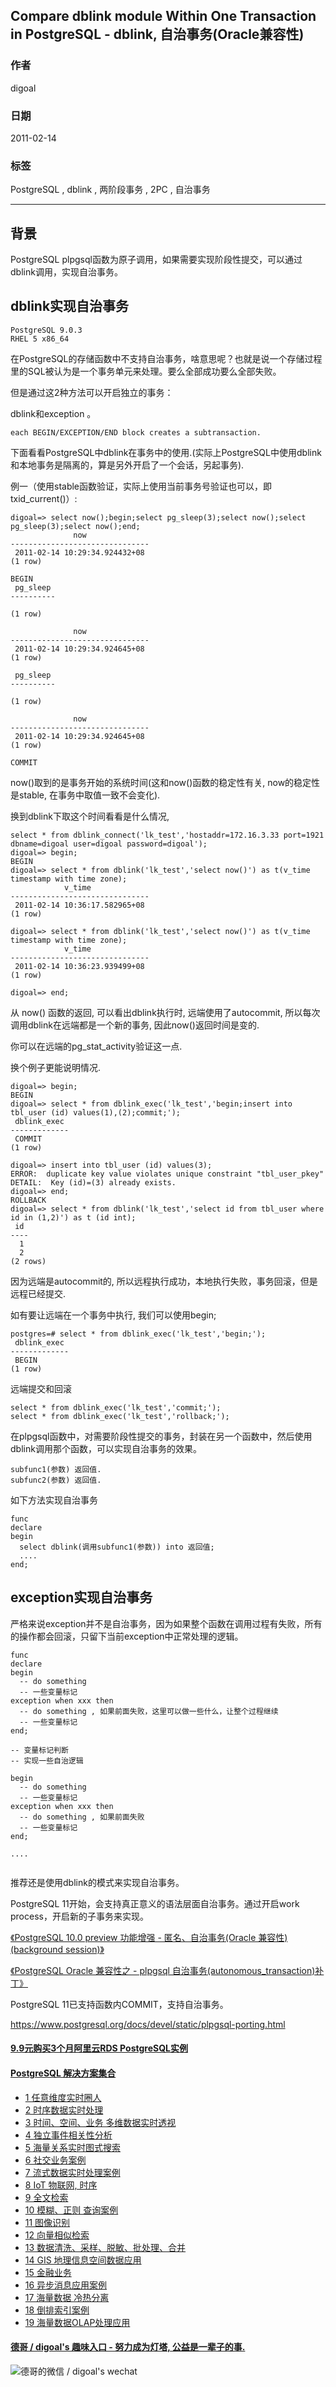 ## Compare dblink module Within One Transaction in PostgreSQL - dblink, 自治事务(Oracle兼容性)  
  
### 作者  
digoal  
  
### 日期  
2011-02-14  
  
### 标签  
PostgreSQL , dblink , 两阶段事务 , 2PC , 自治事务    
  
----  
  
## 背景  
PostgreSQL plpgsql函数为原子调用，如果需要实现阶段性提交，可以通过dblink调用，实现自治事务。  
  
## dblink实现自治事务  
```  
PostgreSQL 9.0.3  
RHEL 5 x86_64  
```  
  
在PostgreSQL的存储函数中不支持自治事务，啥意思呢？也就是说一个存储过程里的SQL被认为是一个事务单元来处理。要么全部成功要么全部失败。  
  
但是通过这2种方法可以开启独立的事务：  
  
dblink和exception 。  
  
```  
each BEGIN/EXCEPTION/END block creates a subtransaction.   
```  
  
下面看看PostgreSQL中dblink在事务中的使用.(实际上PostgreSQL中使用dblink和本地事务是隔离的，算是另外开启了一个会话，另起事务).  
  
例一（使用stable函数验证，实际上使用当前事务号验证也可以，即txid_current()）:  
  
```  
digoal=> select now();begin;select pg_sleep(3);select now();select pg_sleep(3);select now();end;  
              now                
-------------------------------  
 2011-02-14 10:29:34.924432+08  
(1 row)  
  
BEGIN  
 pg_sleep   
----------  
   
(1 row)  
  
              now                
-------------------------------  
 2011-02-14 10:29:34.924645+08  
(1 row)  
  
 pg_sleep   
----------  
   
(1 row)  
  
              now                
-------------------------------  
 2011-02-14 10:29:34.924645+08  
(1 row)  
  
COMMIT  
```  
  
now()取到的是事务开始的系统时间(这和now()函数的稳定性有关, now的稳定性是stable, 在事务中取值一致不会变化).  
  
换到dblink下取这个时间看看是什么情况,  
  
```  
select * from dblink_connect('lk_test','hostaddr=172.16.3.33 port=1921 dbname=digoal user=digoal password=digoal');  
digoal=> begin;  
BEGIN  
digoal=> select * from dblink('lk_test','select now()') as t(v_time timestamp with time zone);  
            v_time               
-------------------------------  
 2011-02-14 10:36:17.582965+08  
(1 row)  
  
digoal=> select * from dblink('lk_test','select now()') as t(v_time timestamp with time zone);  
            v_time               
-------------------------------  
 2011-02-14 10:36:23.939499+08  
(1 row)  
  
digoal=> end;  
```  
  
从 now() 函数的返回, 可以看出dblink执行时, 远端使用了autocommit, 所以每次调用dblink在远端都是一个新的事务, 因此now()返回时间是变的.  
  
你可以在远端的pg_stat_activity验证这一点.  
  
换个例子更能说明情况.  
  
```  
digoal=> begin;  
BEGIN  
digoal=> select * from dblink_exec('lk_test','begin;insert into tbl_user (id) values(1),(2);commit;');  
 dblink_exec   
-------------  
 COMMIT  
(1 row)  
  
digoal=> insert into tbl_user (id) values(3);  
ERROR:  duplicate key value violates unique constraint "tbl_user_pkey"  
DETAIL:  Key (id)=(3) already exists.  
digoal=> end;  
ROLLBACK  
digoal=> select * from dblink('lk_test','select id from tbl_user where id in (1,2)') as t (id int);  
 id   
----  
  1  
  2  
(2 rows)  
```  
  
因为远端是autocommit的, 所以远程执行成功，本地执行失败，事务回滚，但是远程已经提交.  
  
如有要让远端在一个事务中执行, 我们可以使用begin;  
  
```  
postgres=# select * from dblink_exec('lk_test','begin;');  
 dblink_exec   
-------------  
 BEGIN  
(1 row)  
```  
  
远端提交和回滚  
  
```  
select * from dblink_exec('lk_test','commit;');  
select * from dblink_exec('lk_test','rollback;');  
```  
    
在plpgsql函数中，对需要阶段性提交的事务，封装在另一个函数中，然后使用dblink调用那个函数，可以实现自治事务的效果。  
  
```  
subfunc1(参数) 返回值.  
subfunc2(参数) 返回值.  
```  
  
如下方法实现自治事务  
  
```  
func  
declare  
begin  
  select dblink(调用subfunc1(参数)) into 返回值;  
  ....  
end;  
```  
  
## exception实现自治事务  
严格来说exception并不是自治事务，因为如果整个函数在调用过程有失败，所有的操作都会回滚，只留下当前exception中正常处理的逻辑。  
  
```  
func  
declare  
begin  
  -- do something  
  -- 一些变量标记  
exception when xxx then  
  -- do something , 如果前面失败，这里可以做一些什么，让整个过程继续  
  -- 一些变量标记  
end;  
  
-- 变量标记判断  
-- 实现一些自治逻辑  
  
begin  
  -- do something  
  -- 一些变量标记  
exception when xxx then  
  -- do something , 如果前面失败  
  -- 一些变量标记  
end;  
  
....  
  
```  
  
推荐还是使用dblink的模式来实现自治事务。  
  
PostgreSQL 11开始，会支持真正意义的语法层面自治事务。通过开启work process，开启新的子事务来实现。  
  
[《PostgreSQL 10.0 preview 功能增强 - 匿名、自治事务(Oracle 兼容性)(background session)》](../201703/20170312_22.md)    
  
[《PostgreSQL Oracle 兼容性之 - plpgsql 自治事务(autonomous_transaction)补丁》](../201611/20161104_01.md)    
  
PostgreSQL 11已支持函数内COMMIT，支持自治事务。   
  
https://www.postgresql.org/docs/devel/static/plpgsql-porting.html  
  
  
  
  
  
  
  
  
  
  
  
  
  
  
  
  
  
  
  
  
  
  
  
  
  
  
  
  
  
  
  
  
  
  
  
  
  
  
  
  
  
  
  
  
  
#### [9.9元购买3个月阿里云RDS PostgreSQL实例](https://www.aliyun.com/database/postgresqlactivity "57258f76c37864c6e6d23383d05714ea")
  
  
#### [PostgreSQL 解决方案集合](https://yq.aliyun.com/topic/118 "40cff096e9ed7122c512b35d8561d9c8")
- [1 任意维度实时圈人](https://yq.aliyun.com/topic/118 "40cff096e9ed7122c512b35d8561d9c8")
- [2 时序数据实时处理](https://yq.aliyun.com/topic/118 "40cff096e9ed7122c512b35d8561d9c8")
- [3 时间、空间、业务 多维数据实时透视](https://yq.aliyun.com/topic/118 "40cff096e9ed7122c512b35d8561d9c8")
- [4 独立事件相关性分析](https://yq.aliyun.com/topic/118 "40cff096e9ed7122c512b35d8561d9c8")
- [5 海量关系实时图式搜索](https://yq.aliyun.com/topic/118 "40cff096e9ed7122c512b35d8561d9c8")
- [6 社交业务案例](https://yq.aliyun.com/topic/118 "40cff096e9ed7122c512b35d8561d9c8")
- [7 流式数据实时处理案例](https://yq.aliyun.com/topic/118 "40cff096e9ed7122c512b35d8561d9c8")
- [8 IoT 物联网, 时序](https://yq.aliyun.com/topic/118 "40cff096e9ed7122c512b35d8561d9c8")
- [9 全文检索](https://yq.aliyun.com/topic/118 "40cff096e9ed7122c512b35d8561d9c8")
- [10 模糊、正则 查询案例](https://yq.aliyun.com/topic/118 "40cff096e9ed7122c512b35d8561d9c8")
- [11 图像识别](https://yq.aliyun.com/topic/118 "40cff096e9ed7122c512b35d8561d9c8")
- [12 向量相似检索](https://yq.aliyun.com/topic/118 "40cff096e9ed7122c512b35d8561d9c8")
- [13 数据清洗、采样、脱敏、批处理、合并](https://yq.aliyun.com/topic/118 "40cff096e9ed7122c512b35d8561d9c8")
- [14 GIS 地理信息空间数据应用](https://yq.aliyun.com/topic/118 "40cff096e9ed7122c512b35d8561d9c8")
- [15 金融业务](https://yq.aliyun.com/topic/118 "40cff096e9ed7122c512b35d8561d9c8")
- [16 异步消息应用案例](https://yq.aliyun.com/topic/118 "40cff096e9ed7122c512b35d8561d9c8")
- [17 海量数据 冷热分离](https://yq.aliyun.com/topic/118 "40cff096e9ed7122c512b35d8561d9c8")
- [18 倒排索引案例](https://yq.aliyun.com/topic/118 "40cff096e9ed7122c512b35d8561d9c8")
- [19 海量数据OLAP处理应用](https://yq.aliyun.com/topic/118 "40cff096e9ed7122c512b35d8561d9c8")
  
  
#### [德哥 / digoal's 趣味入口 - 努力成为灯塔, 公益是一辈子的事.](https://github.com/digoal/blog/blob/master/README.md "22709685feb7cab07d30f30387f0a9ae")
  
  
![德哥的微信 / digoal's wechat](../pic/digoal_weixin.jpg "f7ad92eeba24523fd47a6e1a0e691b59")
  
